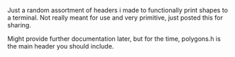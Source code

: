 Just a random assortment of headers i made to functionally print shapes to a terminal. Not really meant for use and very primitive, just posted this for sharing.

Might provide further documentation later, but for the time, polygons.h is the main header you should include.